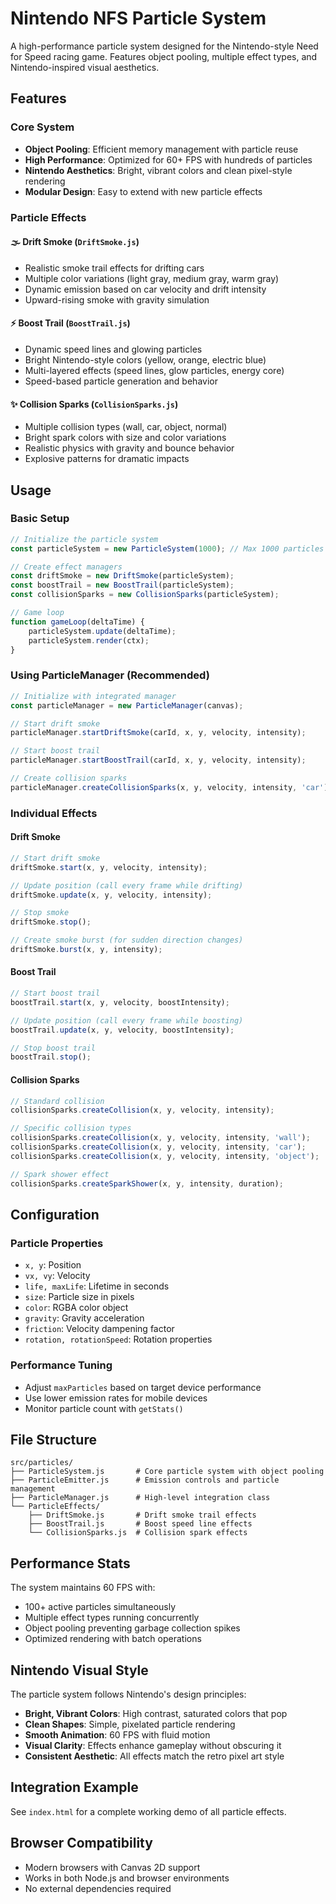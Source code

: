 # Nintendo NFS Particle System

A high-performance particle system designed for the Nintendo-style Need for Speed racing game. Features object pooling, multiple effect types, and Nintendo-inspired visual aesthetics.

## Features

### Core System
- **Object Pooling**: Efficient memory management with particle reuse
- **High Performance**: Optimized for 60+ FPS with hundreds of particles
- **Nintendo Aesthetics**: Bright, vibrant colors and clean pixel-style rendering
- **Modular Design**: Easy to extend with new particle effects

### Particle Effects

#### 🌫️ Drift Smoke (`DriftSmoke.js`)
- Realistic smoke trail effects for drifting cars
- Multiple color variations (light gray, medium gray, warm gray)
- Dynamic emission based on car velocity and drift intensity
- Upward-rising smoke with gravity simulation

#### ⚡ Boost Trail (`BoostTrail.js`)
- Dynamic speed lines and glowing particles
- Bright Nintendo-style colors (yellow, orange, electric blue)
- Multi-layered effects (speed lines, glow particles, energy core)
- Speed-based particle generation and behavior

#### ✨ Collision Sparks (`CollisionSparks.js`)
- Multiple collision types (wall, car, object, normal)
- Bright spark colors with size and color variations
- Realistic physics with gravity and bounce behavior
- Explosive patterns for dramatic impacts

## Usage

### Basic Setup

```javascript
// Initialize the particle system
const particleSystem = new ParticleSystem(1000); // Max 1000 particles

// Create effect managers
const driftSmoke = new DriftSmoke(particleSystem);
const boostTrail = new BoostTrail(particleSystem);
const collisionSparks = new CollisionSparks(particleSystem);

// Game loop
function gameLoop(deltaTime) {
    particleSystem.update(deltaTime);
    particleSystem.render(ctx);
}
```

### Using ParticleManager (Recommended)

```javascript
// Initialize with integrated manager
const particleManager = new ParticleManager(canvas);

// Start drift smoke
particleManager.startDriftSmoke(carId, x, y, velocity, intensity);

// Start boost trail
particleManager.startBoostTrail(carId, x, y, velocity, intensity);

// Create collision sparks
particleManager.createCollisionSparks(x, y, velocity, intensity, 'car');
```

### Individual Effects

#### Drift Smoke
```javascript
// Start drift smoke
driftSmoke.start(x, y, velocity, intensity);

// Update position (call every frame while drifting)
driftSmoke.update(x, y, velocity, intensity);

// Stop smoke
driftSmoke.stop();

// Create smoke burst (for sudden direction changes)
driftSmoke.burst(x, y, intensity);
```

#### Boost Trail
```javascript
// Start boost trail
boostTrail.start(x, y, velocity, boostIntensity);

// Update position (call every frame while boosting)
boostTrail.update(x, y, velocity, boostIntensity);

// Stop boost trail
boostTrail.stop();
```

#### Collision Sparks
```javascript
// Standard collision
collisionSparks.createCollision(x, y, velocity, intensity);

// Specific collision types
collisionSparks.createCollision(x, y, velocity, intensity, 'wall');
collisionSparks.createCollision(x, y, velocity, intensity, 'car');
collisionSparks.createCollision(x, y, velocity, intensity, 'object');

// Spark shower effect
collisionSparks.createSparkShower(x, y, intensity, duration);
```

## Configuration

### Particle Properties
- `x, y`: Position
- `vx, vy`: Velocity
- `life, maxLife`: Lifetime in seconds
- `size`: Particle size in pixels
- `color`: RGBA color object
- `gravity`: Gravity acceleration
- `friction`: Velocity dampening factor
- `rotation, rotationSpeed`: Rotation properties

### Performance Tuning
- Adjust `maxParticles` based on target device performance
- Use lower emission rates for mobile devices
- Monitor particle count with `getStats()`

## File Structure

```
src/particles/
├── ParticleSystem.js       # Core particle system with object pooling
├── ParticleEmitter.js      # Emission controls and particle management
├── ParticleManager.js      # High-level integration class
└── ParticleEffects/
    ├── DriftSmoke.js       # Drift smoke trail effects
    ├── BoostTrail.js       # Boost speed line effects
    └── CollisionSparks.js  # Collision spark effects
```

## Performance Stats

The system maintains 60 FPS with:
- 100+ active particles simultaneously
- Multiple effect types running concurrently
- Object pooling preventing garbage collection spikes
- Optimized rendering with batch operations

## Nintendo Visual Style

The particle system follows Nintendo's design principles:
- **Bright, Vibrant Colors**: High contrast, saturated colors that pop
- **Clean Shapes**: Simple, pixelated particle rendering
- **Smooth Animation**: 60 FPS with fluid motion
- **Visual Clarity**: Effects enhance gameplay without obscuring it
- **Consistent Aesthetic**: All effects match the retro pixel art style

## Integration Example

See `index.html` for a complete working demo of all particle effects.

## Browser Compatibility

- Modern browsers with Canvas 2D support
- Works in both Node.js and browser environments
- No external dependencies required
